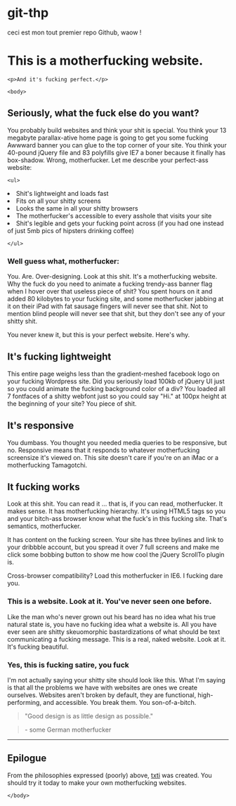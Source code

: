 # git-thp

ceci est mon tout premier repo Github, waow !


<!DOCTYPE html>
<html>
<head>
	<meta charset="utf-8" />
	<h1>This is a motherfucking website.</h1>

</head>

	<p>And it's fucking perfect.</p>

	<body>

<h2>Seriously, what the fuck else do you want?</h2>

<p>You probably build websites and think your shit is special. You think your 13 megabyte parallax-ative home page is going to get you some fucking Awwward banner you can glue to the top corner of your site. You think your 40-pound jQuery file and 83 polyfills give IE7 a boner because it finally has box-shadow. Wrong, motherfucker. Let me describe your perfect-ass website:</p>

	<ul>
<li>Shit's lightweight and loads fast</li>
<li>Fits on all your shitty screens</li>
<li>Looks the same in all your shitty browsers</li>
<li>The motherfucker's accessible to every asshole that visits your site</li>
<li>Shit's legible and gets your fucking point across (if you had one instead of just 5mb pics of hipsters drinking coffee)</li>

	</ul>

<h3>Well guess what, motherfucker:</h3>

<p>You. Are. Over-designing. Look at this shit. It's a motherfucking website. Why the fuck do you need to animate a fucking trendy-ass banner flag when I hover over that useless piece of shit? You spent hours on it and added 80 kilobytes to your fucking site, and some motherfucker jabbing at it on their iPad with fat sausage fingers will never see that shit. Not to mention blind people will never see that shit, but they don't see any of your shitty shit.</p>

<p>You never knew it, but this is your perfect website. Here's why.</p>

<h2>It's fucking lightweight</h2>

<p>This entire page weighs less than the gradient-meshed facebook logo on your fucking Wordpress site. Did you seriously load 100kb of jQuery UI just so you could animate the fucking background color of a div? You loaded all 7 fontfaces of a shitty webfont just so you could say "Hi." at 100px height at the beginning of your site? You piece of shit.</p>

<h2>It's responsive</h2>

<p>You dumbass. You thought you needed media queries to be responsive, but no. Responsive means that it responds to whatever motherfucking screensize it's viewed on. This site doesn't care if you're on an iMac or a motherfucking Tamagotchi.</p>

<h2>It fucking works</h2>

<p>Look at this shit. You can read it ... that is, if you can read, motherfucker. It makes sense. It has motherfucking hierarchy. It's using HTML5 tags so you and your bitch-ass browser know what the fuck's in this fucking site. That's semantics, motherfucker.</p>

<p>It has content on the fucking screen. Your site has three bylines and link to your dribbble account, but you spread it over 7 full screens and make me click some bobbing button to show me how cool the jQuery ScrollTo plugin is.</p>

<p>Cross-browser compatibility? Load this motherfucker in IE6. I fucking dare you.</p>

<h3>This is a website. Look at it. You've never seen one before.</h3>

<p>Like the man who's never grown out his beard has no idea what his true natural state is, you have no fucking idea what a website is. All you have ever seen are shitty skeuomorphic bastardizations of what should be text communicating a fucking message. This is a real, naked website. Look at it. It's fucking beautiful.</p>

<h3>Yes, this is fucking satire, you fuck</h3>

<p>I'm not actually saying your shitty site should look like this. What I'm saying is that all the problems we have with websites are ones we create ourselves. Websites aren't broken by default, they are functional, high-performing, and accessible. You break them. You son-of-a-bitch.</p>

<blockquote>"Good design is as little design as possible."</blockquote>
<blockquote>- some German motherfucker</blockquote>

<hr>

<h2>Epilogue</h2>

<p>From the philosophies expressed (poorly) above, <a href="http://txti.es/"> txti</a> was created. You should try it today to make your own motherfucking websites.</p>

	</body>


</html>



